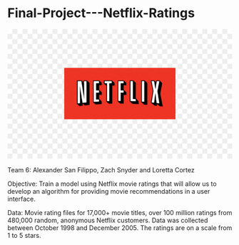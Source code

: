 # Final-Project---Netflix-Ratings
![kissclipart-netflix-transparent-png-clipart-logo-netflix-brand-b1048a2406e47d90.jpg](Images/kissclipart-netflix-transparent-png-clipart-logo-netflix-brand-b1048a2406e47d90.jpg)

Team 6:  Alexander San Filippo, Zach Snyder and Loretta Cortez

Objective:  Train a model using Netflix movie ratings that will allow us to develop an algorithm for providing movie recommendations in a user interface.

Data:  Movie rating files for 17,000+ movie titles, over 100 million ratings from 480,000 random, anonymous Netflix customers.  Data was collected between 
October 1998 and December 2005. The ratings are on a scale from 1 to 5 stars.  

